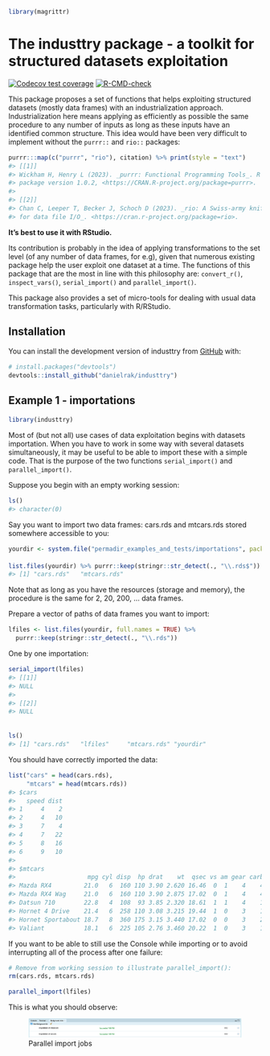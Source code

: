
<!-- README.md is generated from README.Rmd. Please edit that file -->

``` r
library(magrittr)
```

# The industtry package - a toolkit for structured datasets exploitation

<!-- badges: start -->

[![Codecov test
coverage](https://codecov.io/gh/danielrak/industtry/branch/master/graph/badge.svg)](https://app.codecov.io/gh/danielrak/industtry?branch=master)
[![R-CMD-check](https://github.com/danielrak/industtry/actions/workflows/R-CMD-check.yaml/badge.svg)](https://github.com/danielrak/industtry/actions/workflows/R-CMD-check.yaml)
<!-- badges: end -->

This package proposes a set of functions that helps exploiting
structured datasets (mostly data frames) with an industrialization
approach. Industrialization here means applying as efficiently as
possible the same procedure to any number of inputs as long as these
inputs have an identified common structure. This idea would have been
very difficult to implement without the `purrr::` and `rio::` packages:

``` r
purrr:::map(c("purrr", "rio"), citation) %>% print(style = "text")
#> [[1]]
#> Wickham H, Henry L (2023). _purrr: Functional Programming Tools_. R
#> package version 1.0.2, <https://CRAN.R-project.org/package=purrr>.
#> 
#> [[2]]
#> Chan C, Leeper T, Becker J, Schoch D (2023). _rio: A Swiss-army knife
#> for data file I/O_. <https://cran.r-project.org/package=rio>.
```

**It’s best to use it with RStudio.**

Its contribution is probably in the idea of applying transformations to
the set level (of any number of data frames, for e.g), given that
numerous existing package help the user exploit one dataset at a time.
The functions of this package that are the most in line with this
philosophy are: `convert_r()`, `inspect_vars()`, `serial_import()` and
`parallel_import()`.

This package also provides a set of micro-tools for dealing with usual
data transformation tasks, particularly with R/RStudio.

## Installation

You can install the development version of industtry from
[GitHub](https://github.com/) with:

``` r
# install.packages("devtools")
devtools::install_github("danielrak/industtry")
```

## Example 1 - importations

``` r
library(industtry)
```

Most of (but not all) use cases of data exploitation begins with
datasets importation. When you have to work in some way with several
datasets simultaneously, it may be useful to be able to import these
with a simple code. That is the purpose of the two functions
`serial_import()` and `parallel_import()`.

Suppose you begin with an empty working session:

``` r
ls()
#> character(0)
```

Say you want to import two data frames: cars.rds and mtcars.rds stored
somewhere accessible to you:

``` r
yourdir <- system.file("permadir_examples_and_tests/importations", package = "industtry")

list.files(yourdir) %>% purrr::keep(stringr::str_detect(., "\\.rds$"))
#> [1] "cars.rds"   "mtcars.rds"
```

Note that as long as you have the resources (storage and memory), the
procedure is the same for 2, 20, 200, … data frames.

Prepare a vector of paths of data frames you want to import:

``` r
lfiles <- list.files(yourdir, full.names = TRUE) %>% 
  purrr::keep(stringr::str_detect(., "\\.rds"))
```

One by one importation:

``` r
serial_import(lfiles)
#> [[1]]
#> NULL
#> 
#> [[2]]
#> NULL
```

``` r

ls()
#> [1] "cars.rds"   "lfiles"     "mtcars.rds" "yourdir"
```

You should have correctly imported the data:

``` r
list("cars" = head(cars.rds), 
     "mtcars" = head(mtcars.rds))
#> $cars
#>   speed dist
#> 1     4    2
#> 2     4   10
#> 3     7    4
#> 4     7   22
#> 5     8   16
#> 6     9   10
#> 
#> $mtcars
#>                    mpg cyl disp  hp drat    wt  qsec vs am gear carb
#> Mazda RX4         21.0   6  160 110 3.90 2.620 16.46  0  1    4    4
#> Mazda RX4 Wag     21.0   6  160 110 3.90 2.875 17.02  0  1    4    4
#> Datsun 710        22.8   4  108  93 3.85 2.320 18.61  1  1    4    1
#> Hornet 4 Drive    21.4   6  258 110 3.08 3.215 19.44  1  0    3    1
#> Hornet Sportabout 18.7   8  360 175 3.15 3.440 17.02  0  0    3    2
#> Valiant           18.1   6  225 105 2.76 3.460 20.22  1  0    3    1
```

If you want to be able to still use the Console while importing or to
avoid interrupting all of the process after one failure:

``` r
# Remove from working session to illustrate parallel_import(): 
rm(cars.rds, mtcars.rds)
```

``` r
parallel_import(lfiles)
```

This is what you should observe:

<figure>
<img src="./inst/images/parallel_import_jobs.png"
alt="Parallel import jobs" />
<figcaption aria-hidden="true">Parallel import jobs</figcaption>
</figure>
